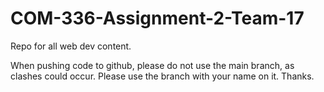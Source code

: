 # COM-336-Assignment-2-Team-17
Repo for all web dev content.

When pushing code to github, please do not use the main branch, as clashes could occur. Please use the branch with your name on it. 
Thanks.

